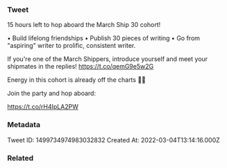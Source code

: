 ### Tweet
15 hours left to hop aboard the March Ship 30 cohort!

• Build lifelong friendships
• Publish 30 pieces of writing
• Go from "aspiring" writer to prolific, consistent writer.

If you're one of the March Shippers, introduce yourself and meet your shipmates in the replies! https://t.co/qemG9e5w2G

Energy in this cohort is already off the charts 🚢🚢

Join the party and hop aboard:

https://t.co/rH4IpLA2PW

### Metadata
Tweet ID: 1499734974983032832
Created At: 2022-03-04T13:14:16.000Z

### Related

